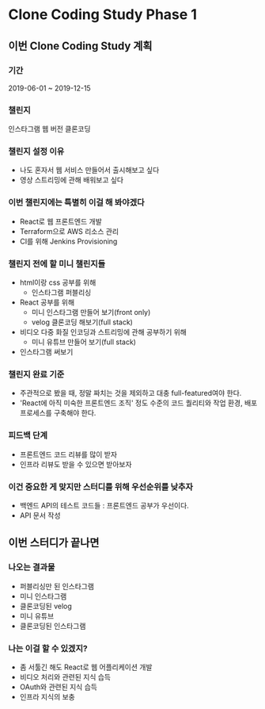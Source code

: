# Clone Coding Study Phase 1
## 이번 Clone Coding Study 계획
### 기간
2019-06-01 ~ 2019-12-15

### 챌린지
인스타그램 웹 버전 클론코딩

### 챌린지 설정 이유
- 나도 혼자서 웹 서비스 만들어서 출시해보고 싶다
- 영상 스트리밍에 관해 배워보고 싶다

### 이번 챌린지에는 특별히 이걸 해 봐야겠다
- React로 웹 프론트엔드 개발
- Terraform으로 AWS 리소스 관리
- CI를 위해 Jenkins Provisioning

### 챌린지 전에 할 미니 챌린지들
- html이랑 css 공부를 위해
    - 인스타그램 퍼블리싱
- React 공부를 위해
    - 미니 인스타그램 만들어 보기(front only)
    - velog 클론코딩 해보기(full stack)
- 비디오 다중 화질 인코딩과 스트리밍에 관해 공부하기 위해
    - 미니 유튜브 만들어 보기(full stack)
- 인스타그램 써보기

### 챌린지 완료 기준
- 주관적으로 봤을 때, 정말 짜치는 것을 제외하고 대충 full-featured여야 한다.
- 'React에 아직 미숙한 프론트엔드 조직' 정도 수준의 코드 퀄리티와 작업 환경, 배포 프로세스를 구축해야 한다.

### 피드백 단계
- 프론트엔드 코드 리뷰를 많이 받자
- 인프라 리뷰도 받을 수 있으면 받아보자

### 이건 중요한 게 맞지만 스터디를 위해 우선순위를 낮추자
- 백엔드 API의 테스트 코드들 : 프론트엔드 공부가 우선이다.
- API 문서 작성

## 이번 스터디가 끝나면
### 나오는 결과물
- 퍼블리싱만 된 인스타그램
- 미니 인스타그램
- 클론코딩된 velog
- 미니 유튜브
- 클론코딩된 인스타그램

### 나는 이걸 할 수 있겠지?
- 좀 서툴긴 해도 React로 웹 어플리케이션 개발
- 비디오 처리와 관련된 지식 습득
- OAuth와 관련된 지식 습득
- 인프라 지식의 보충
